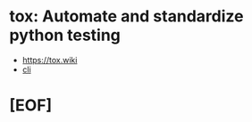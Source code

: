 tox: Automate and standardize python testing
============================================

- https://tox.wiki
- [cli](https://tox.wiki/en/4.14.2/cli_interface.html)

# [EOF]

<!---

# -----------------------------------------------------------------------
# Copyright 2024 Open Networking Foundation Contributors
#
# Licensed under the Apache License, Version 2.0 (the "License");
# you may not use this file except in compliance with the License.
# You may obtain a copy of the License at
#
# http:#www.apache.org/licenses/LICENSE-2.0
#
# Unless required by applicable law or agreed to in writing, software
# distributed under the License is distributed on an "AS IS" BASIS,
# WITHOUT WARRANTIES OR CONDITIONS OF ANY KIND, either express or implied.
# See the License for the specific language governing permissions and
# limitations under the License.
# -----------------------------------------------------------------------
# SPDX-FileCopyrightText: 2024 Open Networking Foundation Contributors
# SPDX-License-Identifier: Apache-2.0
# -----------------------------------------------------------------------
# Intent:
# -----------------------------------------------------------------------

--->
